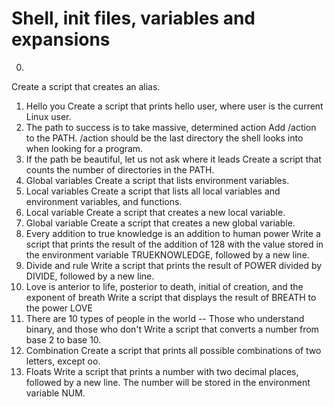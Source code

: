 # Shell, init files, variables and expansions
0. <o>
Create a script that creates an alias.
1. Hello you
Create a script that prints hello user, where user is the current Linux user.
2. The path to success is to take massive, determined action
Add /action to the PATH. /action should be the last directory the shell looks into when looking for a program.
3. If the path be beautiful, let us not ask where it leads
Create a script that counts the number of directories in the PATH.
4. Global variables
Create a script that lists environment variables.
5. Local variables
Create a script that lists all local variables and environment variables, and functions.
6. Local variable
Create a script that creates a new local variable.
7. Global variable
Create a script that creates a new global variable.
8. Every addition to true knowledge is an addition to human power
Write a script that prints the result of the addition of 128 with the value stored in the environment variable TRUEKNOWLEDGE, followed by a new line.
9. Divide and rule
Write a script that prints the result of POWER divided by DIVIDE, followed by a new line.
10. Love is anterior to life, posterior to death, initial of creation, and the exponent of breath
Write a script that displays the result of BREATH to the power LOVE
11. There are 10 types of people in the world -- Those who understand binary, and those who don't
Write a script that converts a number from base 2 to base 10.
12. Combination
Create a script that prints all possible combinations of two letters, except oo.
13. Floats
Write a script that prints a number with two decimal places, followed by a new line.
The number will be stored in the environment variable NUM.

